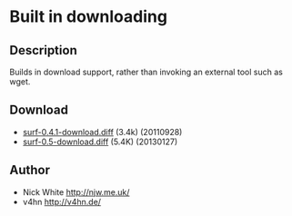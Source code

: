 Built in downloading
====================

Description
-----------

Builds in download support, rather than invoking an external tool such as
wget.

Download
--------

* [surf-0.4.1-download.diff](surf-0.4.1-download.diff) (3.4k) (20110928)
* [surf-0.5-download.diff](surf-0.5-download.diff) (5.4K) (20130127)

Author
------

* Nick White <http://njw.me.uk/>
* v4hn <http://v4hn.de/>
